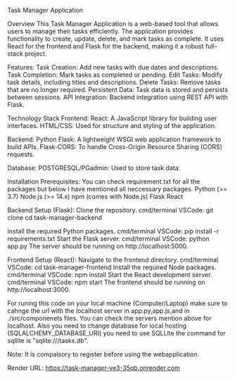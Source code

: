 Task Manager Application

Overview
This Task Manager Application is a web-based tool that allows users to manage their tasks efficiently. The application provides functionality to create, update, delete, and mark tasks as complete. It uses React for the frontend and Flask for the backend, making it a robust full-stack project.

Features:
Task Creation: Add new tasks with due dates and descriptions.
Task Completion: Mark tasks as completed or pending.
Edit Tasks: Modify task details, including titles and descriptions.
Delete Tasks: Remove tasks that are no longer required.
Persistent Data: Task data is stored and persists between sessions.
API Integration: Backend integration using REST API with Flask.

Technology Stack
Frontend:
React: A JavaScript library for building user interfaces.
HTML/CSS: Used for structure and styling of the application.

Backend:
Python Flask: A lightweight WSGI web application framework to build APIs.
Flask-CORS: To handle Cross-Origin Resource Sharing (CORS) requests.

Database:
POSTGRESQL/PGadmin: Used to store task data.

Installation
Prerequisites:
You can check requirement.txt for all the packages but below I have mentioned all neccessary packages.
Python (>= 3.7)
Node.js (>= 14.x)
npm (comes with Node.js)
Flask
React

Backend Setup (Flask):
Clone the repository.
    cmd/terminal VSCode:
      git clone <repository-link>
      cd task-manager-backend
      
Install the required Python packages.
    cmd/terminal VSCode:
      pip install -r requirements.txt
Start the Flask server.
    cmd/terminal VSCode:
      python app.py
The server should be running on http://localhost:5000.

Frontend Setup (React):
Navigate to the frontend directory.
    cmd/terminal VSCode:
      cd task-manager-frontend
Install the required Node packages.
    cmd/terminal VSCode:
      npm install
Start the React development server.
    cmd/terminal VSCode:
      npm start
The frontend should be running on http://localhost:3000.

For runing this code on your local machine (Computer/Laptop) make sure to cahnge the url with the localhost server in app.py,app.js,and in ./src/componenets files. You can check the servers mention above for localhost. Also you need to change database for local hosting (SQLALCHEMY_DATABASE_URI) you need to use SQLLite the command for sqllite is "sqlite:///tasks.db".

Note: It is compalsory to register before using the webapplication.

Render URL:
https://task-manager-ve3-35qb.onrender.com

